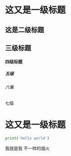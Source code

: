 

# 这又是一级标题

## 这是二级标题

## 三级标题

#### 四级标题

##### 五级

###### 六集

七级

# 这又是一级标题

```python
print('hello world')
```



我就是我 不一样的烟火
